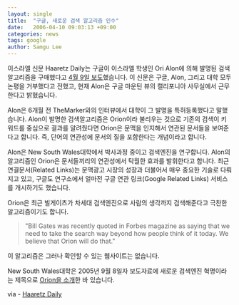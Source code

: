 ```yaml
---
layout: single
title:  "구글, 새로운 검색 알고리즘 인수"
date:   2006-04-10 09:03:13 +09:00
categories: news
tags: google
author: Samgu Lee
---
```

이스라엘 신문 Haaretz Daily는 구글이 이스라엘 학생인 Ori Alon에 의해 발명된 검색 알고리즘을 구매했다고 [4월 9일 보도](http://www.haaretzdaily.com/hasen/spages/703986.html)했습니다. 이 신문은 구글, Alon, 그리고 대학 모두 논평을 거부했다고 전했고, 현재 Alon은 구글 마운틴 뷰의 캘리포니아 사무실에서 근무한다고 밝혔습니다.

Alon은 6개월 전 TheMarker와의 인터뷰에서 대학이 그 발명을 특허등록했다고 말했습니다. Alon이 발명한 검색알고리즘은 Orion이라 불리우는 것으로 기존의 검색이 키워드를 중심으로 결과를 알려줬다면 Orion은 문맥을 인지해서 연관된 문서들을 보여준다고 합니다. 즉, 단어의 연관성에 문서의 질을 포함한다는 개념이라고 합니다.

Alon은 New South Wales대학에서 박사과정 중이고 검색엔진을 연구합니다. Alon의 알고리즘인 Orion은 문서들끼리의 연관성에서 탁월한 효과를 발휘한다고 합니다. 최근 연결문서(Related Links)는 문맥광고 시장의 성장과 더불어서 매우 중요한 기술로 다뤄지고 있고, 구글도 연구소에서 얼마전 구글 연관 링크(Google Related Links) 서비스를 개시하기도 했습니다.

Orion은 최근 빌게이츠가 차세대 검색엔진으로 사람의 생각까지 검색해준다고 극찬한 알고리즘이기도 합니다.

> "Bill Gates was recently quoted in Forbes magazine as saying that we need to take the search way beyond how people think of it today. We believe that Orion will do that."

이 알고리즘은 그러나 확인할 수 있는 웹사이트는 없습니다.

New South Wales대학은 2005년 9월 8일자 보도자료에 새로운 검색엔진 혁명이라는 제목으로 [Orion을 소개](http://www.unsw.edu.au/news/pad/articles/2005/sep/Orion.html)한 바 있습니다.

via - [Haaretz Daily](http://www.haaretzdaily.com/hasen/spages/703986.html)
